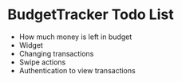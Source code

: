 # BudgetTracker Todo List

- How much money is left in budget
- Widget
- Changing transactions
- Swipe actions
- Authentication to view transactions
